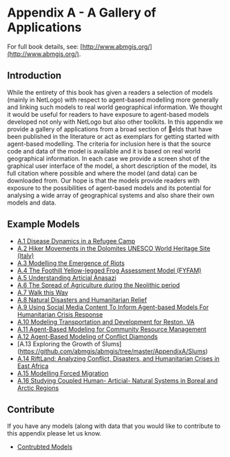 # Appendix A - A Gallery of Applications

For full book details, see: [http://www.abmgis.org/](http://www.abmgis.org/).


## Introduction

While the entirety of this book has given a readers a selection of models (mainly in NetLogo) with respect to agent-based modelling more generally and linking such models to real world geographical information. We thought it would be useful for readers to have exposure to agent-based models developed not only with NetLogo but also other toolkits. In this appendix we provide a gallery of applications from a broad section of elds that have been published in the literature or act as exemplars for getting started with agent-based modelling. The criteria for inclusion here is that the source code and data of the model is available and it is based on real world geographical information. In each case we provide a screen shot of the graphical user interface of the model, a short description of the model, its full citation where possible and where the model (and data) can be downloaded from. Our hope is that the models provide readers with exposure to the possibilities of agent-based models and its potential for analysing a wide array of geographical systems and also share their own models and data.


## Example Models

* [A.1 Disease Dynamics in a Refugee Camp](https://github.com/abmgis/abmgis/tree/master/AppendixA/Cholera)* [A.2 Hiker Movements in the Dolomites UNESCO World Heritage Site (Italy)](https://github.com/abmgis/abmgis/tree/master/AppendixA/HikerMovements)* [A.3 Modelling the Emergence of Riots](https://github.com/abmgis/abmgis/tree/master/AppendixA/Riots)* [A.4 The Foothill Yellow-legged Frog Assessment Model (FYFAM)](https://github.com/abmgis/abmgis/tree/master/AppendixA/Frog)* [A.5 Understanding Articial Anasazi](https://github.com/abmgis/abmgis/tree/master/AppendixA/Anasazi)
* [A.6 The Spread of Agriculture during the Neolithic period](https://github.com/abmgis/abmgis/tree/master/AppendixA/Anasazi)* [A.7 Walk this Way](https://github.com/abmgis/abmgis/tree/master/AppendixA/Walk)* [A.8 Natural Disasters and Humanitarian Relief](https://github.com/abmgis/abmgis/tree/master/AppendixA/Haiti)* [A.9 Using Social Media Content To Inform Agent-based Models For Humanitarian Crisis Response](https://github.com/abmgis/abmgis/tree/master/AppendixA/Hotspots)* [A.10 Modeling Transportation and Development for Reston, VA](https://github.com/abmgis/abmgis/tree/master/AppendixA/Reston)* [A.11 Agent-Based Modeling for Community Resource Management](https://github.com/abmgis/abmgis/tree/master/AppendixA/Acequias)* [A.12 Agent-Based Modeling of Conflict Diamonds](https://github.com/abmgis/abmgis/tree/master/AppendixA/Diamonds)* [A.13 Exploring the Growth of Slums] (https://github.com/abmgis/abmgis/tree/master/AppendixA/Slums)* [A.14 RiftLand: Analyzing Conflict, Disasters, and Humanitarian Crises in East Africa](https://github.com/abmgis/abmgis/tree/master/AppendixA/RiftLand)* [A.15 Modelling Forced Migration](https://github.com/abmgis/abmgis/tree/master/AppendixA/Migration)* [A.16 Studying Coupled Human- Articial- Natural Systems in Boreal and Arctic Regions](https://github.com/abmgis/abmgis/tree/master/AppendixA/NorthLands)

## Contribute 

If you have any models (along with data that you would like to contribute to this appendix please let us know.

* [Contrubted Models](https://github.com/abmgis/abmgis/tree/master/AppendixA/AdditionalModels)
